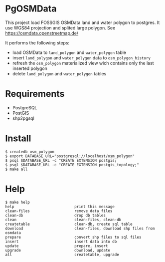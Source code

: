 # PgOSMData

This project load FOSSGIS OSMData land and water polygon to postgres.
It use WGS84 projection and splited large polygon.
See https://osmdata.openstreetmap.de/

It performs the following steps:

- load OSMData to `land_polygon` and `water_polygon` table
- insert `land_polygon` and `water_polygon` data to `osm_polygon_history`
- refresh the `osm_polygon` materialized view wich contains only the last inserted polygon
- delete `land_polygon` and `water_polygon` tables


# Requirements

- PostgreSQL
- PostGIS
- shp2pgsql


# Install

```
$ createdb osm_polygon
$ export DATABASE_URL="postgresql://localhost/osm_polygon"
$ psql $DATABASE_URL -c "CREATE EXTENSION postgis;
$ psql $DATABASE_URL -c "CREATE EXTENSION postgis_topology;"
$ make all
```

# Help

```
$ make help
help                           print this message
clean-files                    remove data files
clean-db                       drop db tables
clean                          clean-files, clean-db
createtable                    clean-db, create sql table
download                       clean-files, download shp files from osmdata
prepare                        convert shp files to sql files
insert                         insert data into db
update                         prepare, insert
upgrade                        download, update
all                            createtable, upgrade
```
